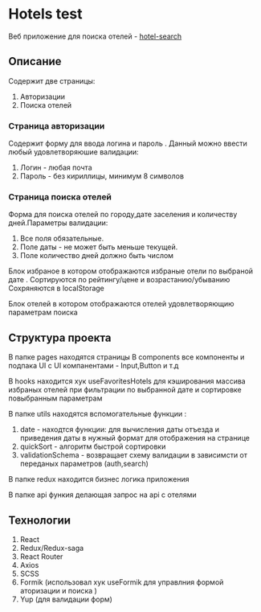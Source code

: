# Hotels test
Веб приложение для поиска отелей - [hotel-search]( https://hotel-search-test.vercel.app/)

## Описание 
Содержит две страницы:
1. Авторизации 
2. Поиска отелей

### Страница авторизации  
Содержит форму для ввода логина и пароль . Данный можно ввести любый удовлетворяюшие  валидации:  
1. Логин - любая почта
2. Пароль - без кириллицы, минимум 8 символов

### Страница поиска отелей 
Форма для поиска отелей по городу,дате заселения  и количеству дней.Параметры валидации: 
1. Все поля обязательные.
2. Поле даты - не может быть меньше текущей.
3. Поле количество дней должно быть числом 

Блок избраное в котором отображаются избраные отели по выбраной дате . 
Сортируются  по рейтингу/цене и возрастанию/убыванию 
Сохряняются в localStorage

Блок отелей в котором отображаются отелей удовлетворяющию параметрам поиска 

## Структура проекта
В папке pages находятся  страницы 
В components все компоненты и подпака UI с UI компанентами - Input,Button и т.д

В hooks находится хук useFavoritesHotels для кэширования массива избраных отелей при фильтрации по выбранной дате и сортировке повыбранным параметрам 

В папке utils находятся вспомогательные функции :
1. date - находтся функции: для вычисления даты отъезда  и приведения даты в нужный формат для отображения на странице 
2. quickSort - алгоритм быстрой сортировки
3. validationSchema - возвращает схему валидации в зависимсти от переданых параметров (auth,search)

В папке redux находится бизнес логика приложения

В папке api функия делающая запрос на api с отелями 

## Технологии

1. React  
2. Redux/Redux-saga  
3. React Router
4. Axios
5. SCSS
6. Formik (использовал хук useFormik для управлния формой аторизации и поиска )
7. Yup (для валидации форм)
 
